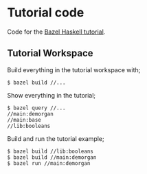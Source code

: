 # Tutorial code

Code for the [Bazel Haskell tutorial][bazel-haskell-tutorial].

[bazel-haskell-tutorial]: https://rules-haskell.readthedocs.io/en/latest/haskell.html

## Tutorial Workspace

Build everything in the tutorial workspace with;

```
$ bazel build //...
```

Show everything in the tutorial;

```
$ bazel query //...
//main:demorgan
//main:base
//lib:booleans
```

Build and run the tutorial example;

```
$ bazel build //lib:booleans
$ bazel build //main:demorgan
$ bazel run //main:demorgan
```
